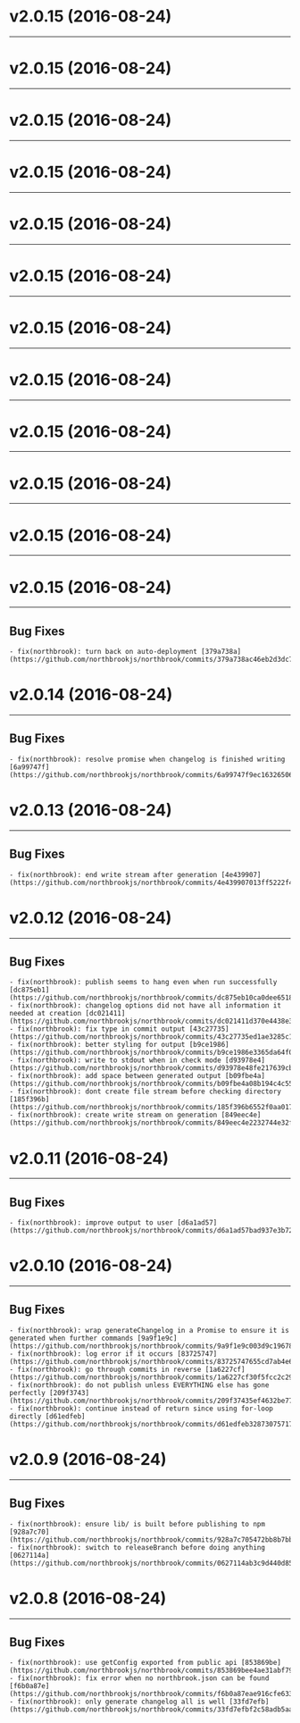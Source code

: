 # v2.0.15 (2016-08-24)
---



# v2.0.15 (2016-08-24)
---



# v2.0.15 (2016-08-24)
---



# v2.0.15 (2016-08-24)
---



# v2.0.15 (2016-08-24)
---



# v2.0.15 (2016-08-24)
---



# v2.0.15 (2016-08-24)
---



# v2.0.15 (2016-08-24)
---



# v2.0.15 (2016-08-24)
---



# v2.0.15 (2016-08-24)
---



# v2.0.15 (2016-08-24)
---



# v2.0.15 (2016-08-24)
---


## Bug Fixes

    - fix(northbrook): turn back on auto-deployment [379a738a](https://github.com/northbrookjs/northbrook/commits/379a738ac46eb2d3dc71b7f88f1ad1c9d8d80228)


# v2.0.14 (2016-08-24)
---


## Bug Fixes

    - fix(northbrook): resolve promise when changelog is finished writing [6a99747f](https://github.com/northbrookjs/northbrook/commits/6a99747f9ec16326506a0f58e98c2f90e2b9528b)


# v2.0.13 (2016-08-24)
---


## Bug Fixes

    - fix(northbrook): end write stream after generation [4e439907](https://github.com/northbrookjs/northbrook/commits/4e439907013ff5222f445a36126b1d8e510ec03c)


# v2.0.12 (2016-08-24)
---


## Bug Fixes

    - fix(northbrook): publish seems to hang even when run successfully [dc875eb1](https://github.com/northbrookjs/northbrook/commits/dc875eb10ca0dee65183b1e29060040a4b72d64d)
    - fix(northbrook): changelog options did not have all information it needed at creation [dc021411](https://github.com/northbrookjs/northbrook/commits/dc021411d370e4438e3d95e82788772e960ebf1a)
    - fix(northbrook): fix type in commit output [43c27735](https://github.com/northbrookjs/northbrook/commits/43c27735ed1ae3285c103f5543983c03925297fc)
    - fix(northbrook): better styling for output [b9ce1986](https://github.com/northbrookjs/northbrook/commits/b9ce1986e3365da64f020737997cd36322627ca3)
    - fix(northbrook): write to stdout when in check mode [d93978e4](https://github.com/northbrookjs/northbrook/commits/d93978e48fe217639cb12d433a1fe2beac5dad46)
    - fix(northbrook): add space between generated output [b09fbe4a](https://github.com/northbrookjs/northbrook/commits/b09fbe4a08b194c4c551b990ae367f70242b854e)
    - fix(northbrook): dont create file stream before checking directory [185f396b](https://github.com/northbrookjs/northbrook/commits/185f396b6552f0aa017112d4a1dd928eb3a07f41)
    - fix(northbrook): create write stream on generation [849eec4e](https://github.com/northbrookjs/northbrook/commits/849eec4e2232744e32fff10ce9b512cfbb343047)


# v2.0.11 (2016-08-24)
---


## Bug Fixes

    - fix(northbrook): improve output to user [d6a1ad57](https://github.com/northbrookjs/northbrook/commits/d6a1ad57bad937e3b726709a3a3caf012a0464e3)


# v2.0.10 (2016-08-24)
---


## Bug Fixes

    - fix(northbrook): wrap generateChangelog in a Promise to ensure it is generated when further commands [9a9f1e9c](https://github.com/northbrookjs/northbrook/commits/9a9f1e9c003d9c19678b9ecac0bd564f5470f5e7)
    - fix(northbrook): log error if it occurs [83725747](https://github.com/northbrookjs/northbrook/commits/83725747655cd7ab4e602f7ab7371d52e9046f5d)
    - fix(northbrook): go through commits in reverse [1a6227cf](https://github.com/northbrookjs/northbrook/commits/1a6227cf30f5fcc2c294ffd42b3fb3b0d9b64fed)
    - fix(northbrook): do not publish unless EVERYTHING else has gone perfectly [209f3743](https://github.com/northbrookjs/northbrook/commits/209f37435ef4632be77076fffb1eed971befd55c)
    - fix(northbrook): continue instead of return since using for-loop directly [d61edfeb](https://github.com/northbrookjs/northbrook/commits/d61edfeb32873075717221c16887eaa62e5371b8)


# v2.0.9 (2016-08-24)
---


## Bug Fixes

    - fix(northbrook): ensure lib/ is built before publishing to npm [928a7c70](https://github.com/northbrookjs/northbrook/commits/928a7c705472bb8b7bb4f7e2b6209308bea9ee9f)
    - fix(northbrook): switch to releaseBranch before doing anything [0627114a](https://github.com/northbrookjs/northbrook/commits/0627114ab3c9d440d852933a54f63be715dcb748)


# v2.0.8 (2016-08-24)
---


## Bug Fixes

    - fix(northbrook): use getConfig exported from public api [853869be](https://github.com/northbrookjs/northbrook/commits/853869bee4ae31abf792838ef545b889abf53a6c)
    - fix(northbrook): fix error when no northbrook.json can be found [f6b0a87e](https://github.com/northbrookjs/northbrook/commits/f6b0a87eae916cfe633e552b2efa9bbdafd63472)
    - fix(northbrook): only generate changelog all is well [33fd7efb](https://github.com/northbrookjs/northbrook/commits/33fd7efbf2c58adb5aaaf70f316dd0f343118b86)
